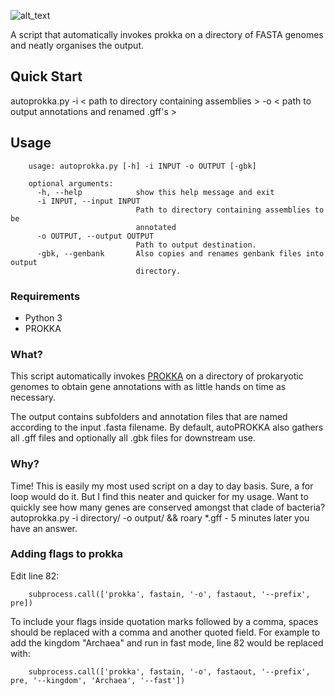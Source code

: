 ![alt_text](https://i.imgur.com/g7aVcxo.png)

A script that automatically invokes prokka on a directory of FASTA genomes and neatly organises the output.

## Quick Start

autoprokka.py -i < path to directory containing assemblies > -o < path to output annotations and renamed .gff's >

## Usage

        usage: autoprokka.py [-h] -i INPUT -o OUTPUT [-gbk]

        optional arguments:
          -h, --help            show this help message and exit
          -i INPUT, --input INPUT
                                Path to directory containing assemblies to be
                                annotated
          -o OUTPUT, --output OUTPUT
                                Path to output destination.
          -gbk, --genbank       Also copies and renames genbank files into output
                                directory.
                                
### Requirements
* Python 3
* PROKKA
               
### What?
This script automatically invokes [PROKKA](https://github.com/tseemann/prokka) on a directory of prokaryotic genomes to obtain gene annotations with as little hands on time as necessary. 

The output contains subfolders and annotation files that are named according to the input .fasta filename. By default, autoPROKKA also gathers all .gff files and optionally all .gbk files for downstream use. 

### Why?
Time! This is easily my most used script on a day to day basis. Sure, a for loop would do it. But I find this neater and quicker for my usage. Want to quickly see how many genes are conserved amongst that clade of bacteria? autoprokka.py -i directory/ -o output/ && roary *.gff - 5 minutes later you have an answer.

### Adding flags to prokka
Edit line 82: 

        subprocess.call(['prokka', fastain, '-o', fastaout, '--prefix', pre])
        
To include your flags inside quotation marks followed by a comma, spaces should be replaced with a comma and another quoted field. For example to add the kingdom "Archaea" and run in fast mode, line 82 would be replaced with:

        subprocess.call(['prokka', fastain, '-o', fastaout, '--prefix', pre, '--kingdom', 'Archaea', '--fast'])

